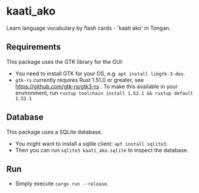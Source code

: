 # kaati_ako

Learn language vocabulary by flash cards - 'kaati ako' in Tongan.

## Requirements

This package uses the GTK library for the GUI:

- You need to install GTK for your OS, e.g. `apt install libgtk-3-dev`.
- `gtk-rs` currently requires Rust 1.51.0 or greater, see https://github.com/gtk-rs/gtk3-rs . 
  To make this available in your environment, run `rustup toolchain install 1.52.1 && rustup default 1.52.1`

  
## Database

This package uses a SQLite database.

- You might want to install a sqlite client: `apt install sqlite3`.
- Then you can run `sqlite3 kaati_ako.sqlite` to inspect the database.


## Run

- Simply execute `cargo run --release`.